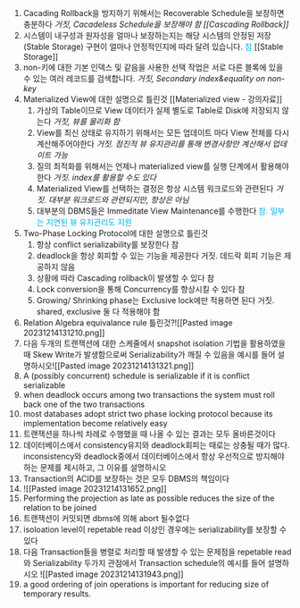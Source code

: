 1. Cacading Rollback을 방지하기 위해서는 Recoverable Schedule을 보장하면 충분하다
   *거짓, Cacadeless Schedule을 보장해야 함
    [[Cascading Rollback]]* 
2. 시스템이 내구성과 원자성을 얼마나 보장하는지는 해당 시스템의 안정된 저장(Stable Storage) 구현이 얼마나 안정적인지에 따라 달려 있습니다.
	 <font color="#00b0f0">참</font>
   [[Stable Storage]]
3. non-키에 대한 기본 인덱스 및 같음을 사용한 선택 작업은 서로 다른 블록에 있을 수 있는 여러 레코드를 검색합니다.
   *거짓, Secondary index&equality on non-key*
4. Materialized View에 대한 설명으로 틀린것
   [[Materialized view - 강의자료]] 
	1. 가상의 Table이므로 View 데이터가 실제 별도로 Table로 Disk에 저장되지 않는다
	   *거짓, 뷰를 물리화 함*
	2. View를 최신 상태로 유지하기 위해서는 모든 업데이트 마다 View 전체를 다시 계산해주어야한다
	   *거짓. 점진적 뷰 유지관리를 통해 변경사항만 계산해서 업데이트 가능*
	3. 질의 최적화를 위해서는 언제나 materialized view를 실행 단계에서 활용해야 한다
	   *거짓. index를 활용할 수도 있다*
	4. Materialized View를 선택하는 결정은 항상 시스템 워크로드와 관련된다
	   *거짓. 대부분 워크로드와 관련되지만, 항상은 아님*
	5. 대부분의 DBMS들은 Immeditate View Maintenance를 수행한다
	   <font color="#00b0f0">참. 일부는 지연된 뷰 유지관리도 지원</font>
5. Two-Phase Locking Protocol에 대한 설명으로 틀린것
	1. 항상 conflict serializability를 보장한다
	   참
	2. deadlock을 항상 회피할 수 있는 기능을 제공한다
	   거짓. 데드락 회피 기능은 제공하지 않음
	3. 상황에 따라 Cascading rollback이 발생할 수 있다
	   참
	4. Lock conversion을 통해 Concurrency를 향상시킬 수 있다
	   참
	5. Growing/ Shrinking phase는 Exclusive lock에만 적용하면 된다
	   거짓. shared, exclusive 둘 다 적용해야 함
3. Relation Algebra equivalance rule 틀린것?![[Pasted image 20231214131210.png]]
4. 다음 두개의 트랜잭션에 대한 스케줄에서 snapshot isolation 기법을 활용하였을 때 Skew Write가 발생함으로써 Serializability가 깨질 수 있음을 예시를 들어 설명하시오![[Pasted image 20231214131321.png]]
5. A (possibly concurrent) schedule is serializable if it is conflict serializable
6. when deadlock occurs among two transactions the system must roll back one of the two transactions 
7. most databases adopt strict two phase locking protocol because its implementation become relatively easy
8. 트랜잭션을 하나씩 차례로 수행했을 때 나올 수 있는 결과는 모두 올바른것이다
9. 데이터베이스에서 consistency유지와 deadlock회피는 때로는 상충될 때가 많다. inconsistency와 deadlock중에서 데이터베이스에서 항상 우선적으로 방지해야 하는 문제를 제시하고, 그 이유를 설명하시오 
10. Transaction의 ACID를 보장하는 것은 모두 DBMS의 책임이다
11. ![[Pasted image 20231214131652.png]]
12. Performing the projection as late as possible reduces the size of the relation to be joined
13. 트랜잭션이 커밋되면 dbms에 의해 abort 될수없다
14. isoloation level이 repetable read 이상인 경우에는 serializability를 보장할 수 있다
15. 다음 Transaction들을 병렬로 처리할 때 발생할 수 있는 문제점을 repetable read와 Serializability 두가지 관점에서 Transaction schedule의 예시를 들어 설명하시오 ![[Pasted image 20231214131943.png]]
16. a good ordering of join operations is important for reducing size of temporary results.